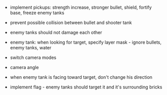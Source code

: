 

- implement pickups: strength increase, stronger bullet, shield, fortify base, freeze enemy tanks

- prevent possible collision between bullet and shooter tank

- enemy tanks should not damage each other

- enemy tank: when looking for target, specify layer mask - ignore bullets, enemy tanks, water

- switch camera modes

- camera angle

- when enemy tank is facing toward target, don't change his direction

- implement flag - enemy tanks should target it and it's surrounding bricks

